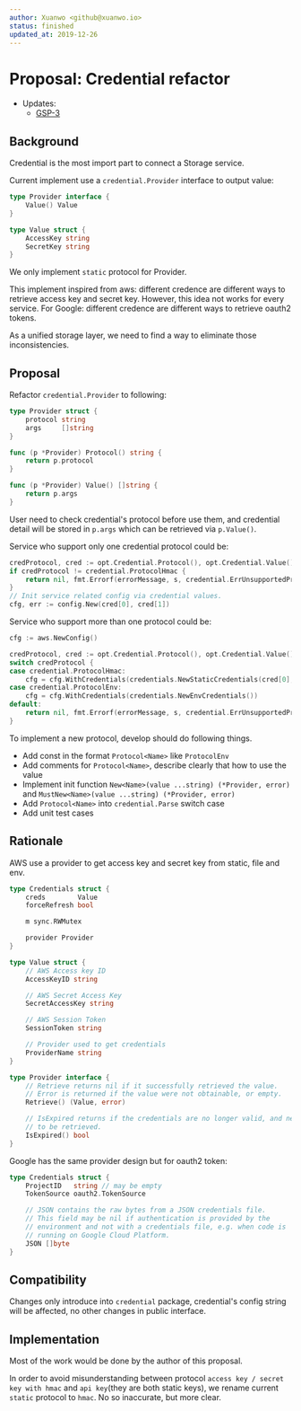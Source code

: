 ```yaml
---
author: Xuanwo <github@xuanwo.io>
status: finished
updated_at: 2019-12-26
---
```


# Proposal: Credential refactor

- Updates:
  - [GSP-3](./3-support-service-init-via-config-string.md)

## Background

Credential is the most import part to connect a Storage service. 

Current implement use a `credential.Provider` interface to output value:

```go
type Provider interface {
    Value() Value
}

type Value struct {
    AccessKey string
    SecretKey string
}
```

We only implement `static` protocol for Provider.

This implement inspired from aws: different credence are different ways to retrieve access key and secret key. However, this idea not works for every service. For Google: different credence are different ways to retrieve oauth2 tokens.

As a unified storage layer, we need to find a way to eliminate those inconsistencies.

## Proposal

Refactor `credential.Provider` to following:

```go
type Provider struct {
	protocol string
	args     []string
}

func (p *Provider) Protocol() string {
	return p.protocol
}

func (p *Provider) Value() []string {
	return p.args
}
```

User need to check credential's protocol before use them, and credential detail will be stored in `p.args` which can be retrieved via `p.Value()`.

Service who support only one credential protocol could be:

```go
credProtocol, cred := opt.Credential.Protocol(), opt.Credential.Value()
if credProtocol != credential.ProtocolHmac {
    return nil, fmt.Errorf(errorMessage, s, credential.ErrUnsupportedProtocol)
}
// Init service related config via credential values.
cfg, err := config.New(cred[0], cred[1])
```

Service who support more than one protocol could be:

```go
cfg := aws.NewConfig()

credProtocol, cred := opt.Credential.Protocol(), opt.Credential.Value()
switch credProtocol {
case credential.ProtocolHmac:
    cfg = cfg.WithCredentials(credentials.NewStaticCredentials(cred[0], cred[1], ""))
case credential.ProtocolEnv:
    cfg = cfg.WithCredentials(credentials.NewEnvCredentials())
default:
    return nil, fmt.Errorf(errorMessage, s, credential.ErrUnsupportedProtocol)
}
```

To implement a new protocol, develop should do following things.

- Add const in the format `Protocol<Name>` like `ProtocolEnv`
- Add comments for `Protocol<Name>`, describe clearly that how to use the value
- Implement init function `New<Name>(value ...string) (*Provider, error)` and `MustNew<Name>(value ...string) (*Provider, error)`
- Add `Protocol<Name>` into `credential.Parse` switch case
- Add unit test cases

## Rationale

AWS use a provider to get access key and secret key from static, file and env.

```go
type Credentials struct {
	creds        Value
	forceRefresh bool

	m sync.RWMutex

	provider Provider
}

type Value struct {
	// AWS Access key ID
	AccessKeyID string

	// AWS Secret Access Key
	SecretAccessKey string

	// AWS Session Token
	SessionToken string

	// Provider used to get credentials
	ProviderName string
}

type Provider interface {
	// Retrieve returns nil if it successfully retrieved the value.
	// Error is returned if the value were not obtainable, or empty.
	Retrieve() (Value, error)

	// IsExpired returns if the credentials are no longer valid, and need
	// to be retrieved.
	IsExpired() bool
}
```

Google has the same provider design but for oauth2 token:

```go
type Credentials struct {
    ProjectID   string // may be empty
    TokenSource oauth2.TokenSource

    // JSON contains the raw bytes from a JSON credentials file.
    // This field may be nil if authentication is provided by the
    // environment and not with a credentials file, e.g. when code is
    // running on Google Cloud Platform.
    JSON []byte
}
```

## Compatibility

Changes only introduce into `credential` package, credential's config string will be affected, no other changes in public interface.

## Implementation

Most of the work would be done by the author of this proposal.

In order to avoid misunderstanding between protocol `access key / secret key with hmac` and `api key`(they are both static keys), we rename current `static` protocol to `hmac`. No so inaccurate, but more clear.
